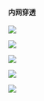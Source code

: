 #### 内网穿透

![](https://gitee.com/enioy/img/raw/master/K8S/20201128150314.png) 



![](https://gitee.com/enioy/img/raw/master/K8S/20201128150402.png) 





![](https://gitee.com/enioy/img/raw/master/K8S/20201130132932.png)  





![](https://gitee.com/enioy/img/raw/master/K8S/20201130132049.png)

 

![](https://gitee.com/enioy/img/raw/master/K8S/20201130134257.png) 





